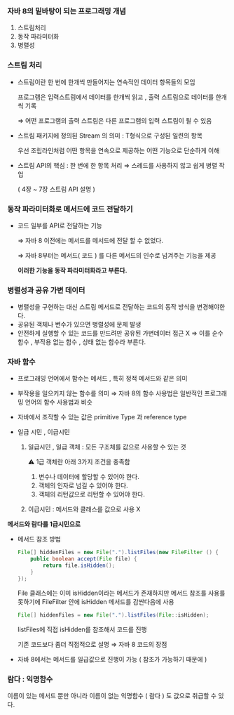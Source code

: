 ### 자바 8의 밑바탕이 되는 프로그래밍 개념

1. 스트림처리
2. 동작 파라미터화
3. 병렬성

### 스트림 처리

- 스트림이란 한 번에 한개씩 만들어지는 연속적인 데이터 항목들의 모임

  프로그램은 입력스트림에서 데이터를 한개씩 읽고 , 출력 스트림으로 데이터를 한개씩 기록

  ⇒ 어떤 프로그램의 출력 스트림은 다른 프로그램의 입력 스트림이 될 수 있음

- 스트림 패키지에 정의된 Stream<T> 의 의미 : T형식으로 구성된 일련의 항목

  우선 조립라인처럼 어떤 항목을 연속으로 제공하는 어떤 기능으로 단순하게 이해

- 스트림 API의 핵심 : 한 번에 한 항목 처리 ⇒ 스레드를 사용하지 않고 쉽게 병렬 작업

  ( 4장 ~ 7장 스트림 API 설명 )


### 동작 파라미터화로 메서드에 코드 전달하기

- 코드 일부를 API로 전달하는 기능

  ⇒ 자바 8 이전에는 메서드를 메서드에 전달 할 수 없었다.

  ⇒ 자바 8부터는 메서드( 코드 ) 를 다른 메서드의 인수로 넘겨주는 기능을 제공

  **이러한 기능을 동작 파라미터화라고 부른다.**


### 병렬성과 공유 가변 데이터

- 병렬성을 구현하는 대신 스트림 메서드로 전달하는 코드의 동작 방식을 변경해야한다.
- 공유된 객체나 변수가 있으면 병렬성에 문제 발생
- 안전하게 실행할 수 있는 코드를 만드려만 공유된 가변데이터 접근 X ⇒ 이를 순수 함수 , 부작용 없는 함수 , 상태 없는 함수라 부른다.

### 자바 함수

- 프로그래밍 언어에서 함수는 메서드 , 특히 정적 메서드와 같은 의미
- 부작용을 일으키지 않는 함수를 의미 ⇒ 자바 8의 함수 사용법은 일반적인 프로그래밍 언어의 함수 사용법과 비슷
- 자바에서 조작할 수 있는 값은 primitive Type 과 reference type

- 일급 시민 , 이급시민
    1. 일급시민 , 일급 객체 : 모든 구조체를 값으로 사용할 수 있는 것

       ⚠️ 1급 객체란 아래 3가지 조건을 충족함

        1. 변수나 데이터에 할당할 수 있어야 한다.
        2. 객체의 인자로 넘길 수 있어야 한다.
        3. 객체의 리턴값으로 리턴할 수 있어야 한다.
    2. 이급시민 : 메서드와 클래스를 값으로 사용 X

**메서드와 람다를 1급시민으로**

- 메서드 참조 방법

    ```java
    File[] hiddenFiles = new File(".").listFiles(new FileFilter () {
    	public boolean accept(File file) {
    		return file.isHidden();
    	}
    });
    ```

  File 클래스에는 이미 isHidden이라는 메서드가 존재하지만 메서드 참조를 사용를 못하기에  FileFilter 안에 isHidden 메서드를 감싼다음에 사용

    ```java
    File[] hiddenFiles = new File(".").listFiles(File::isHidden);
    ```

  listFiles에 직접 isHidden를 참조해서 코드를 진행

  기존 코드보다 좀더 직접적으로 설명 ⇒ 자바 8 코드의 장점

- 자바 8에서는 메서드를 일급값으로 진행이 가능 ( 참조가 가능하기 때문에 )

### 람다 : 익명함수

이름이 있는 메서드 뿐만 아니라 이름이 없는 익명함수 ( 람다 ) 도 값으로 취급할 수 있다.
